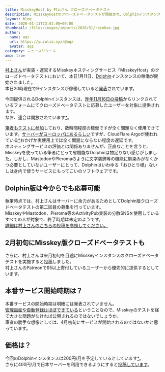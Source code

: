 ```yaml
---
title: MisskeyHost by 村上さん クローズドベータテスト
description: MisskeyHostのクローズドベータテストが開始され、Dolphinインスタンスの稼働が始まっています。Misskeyのインスタンスの提供もまもなくです。
layout: blog
date: 2020-01-11T23:02:00+09:00
thumbnail: /files/images/imports/2020/01/rainboe.jpg
author:
  name: aqz
  url: https://yuzulia.xyz/@aqz
  avatar: aqz
category: ニュースリリース
amp: true
---
```

[村上さん](../../../wiki/culture/users/AureoleArk)が実装・運営するMisskeyホスティングサービス「MisskeyHost」のクローズドベータテストにおいて、本日1月11日、[Dolphin](../../../wiki/culture/softwares/dolphin)インスタンスの稼働が開始されました。  
本日20時現在で9インスタンスが稼働していると[発表](https://misskey.io/notes/82d2felwnu)されています。

今回提供されるDolphinインスタンスは、[昨年11月16日の投稿](https://misskey.io/notes/80580dnodb)からリンクされているフォームにてクローズドベータテストに応募したユーザーを対象に提供されます。  
なお、連合は開放されています[*](https://misskey.io/notes/82bn1ktu92)。

[筆者もテストに参加](https://tmin.mhdp.me/@aqz)しており、数時間程度の稼働ですが全く問題なく使用できています。[サーバーがヨーロッパにあるらしい](https://misskey.io/notes/82cj2hertl)ですが、CloudFlare Argoが使われている[*](https://misskey.io/notes/82cjfgaoob)おかげか実使用上では全く問題にならない程度の遅延です。  
ホスティングサービスの評価とは関係ありませんが、正直なことを言うと、Misskeyを使っている筆者にとって省機能なDolphinは物足りない感じがしました。しかし、MastodonやPleromaのように文字装飾等の機能に馴染みがなくかつ必要としていないユーザーにとって、Dolphinはいわゆる「おひとり様」ないしは身内で使うサービスにもってこいのソフトウェアです。

## Dolphin版は今からでも応募可能
執筆時点では、村上さんはサーバーに余力があるためとしてDolphin版クローズドベータテストの第二回目の募集を行っています。  
MisskeyやMastodon、Pleroma等のActivityPub実装の分散SNSを使用しているすべての人が対象で、終了時期は未定のようです。  
[詳細は村上さんのこちらの投稿を参照してください。](https://misskey.io/notes/82cxd10wu5)

## 2月初旬にMisskey版クローズドベータテストも
さらに、村上さんは来月初旬を目途にMisskeyインスタンスのクローズドベータテストを実施すると[投稿](https://misskey.io/notes/82d37rruku)しました。  
村上さんのPatreonで$5以上寄付しているユーザーから優先的に提供するとしています。

## 本番サービス開始時期は？
本番サービスの開始時期は明確には発表されていません。  
[管理画面や自動登録はほぼできている](https://misskey.io/notes/82bmz31ebo)ということなので、Misskeyのテストを経て大きな問題がなければ公開されるのではないでしょうか。  
筆者の勝手な想像としては、4月初旬にサービスが開始されるのではないかと思っています。

## 価格は？
今回のDolphinインスタンスは200円/月を予定しているとしています[*](https://misskey.io/notes/82cj9rei08)。  
さらに400円/月で日本サーバーを利用できるようにすると[投稿しています](https://misskey.io/notes/82cjd0zych)。
